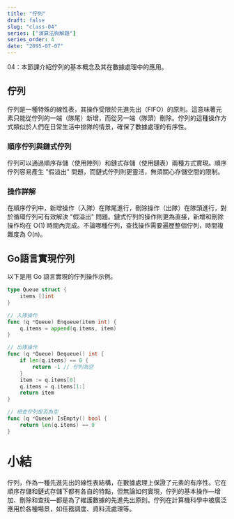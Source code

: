```yaml
---
title: "佇列"
draft: false
slug: "class-04"
series: ["演算法與解題"]
series_order: 4
date: "2095-07-07"
---
```

04：本節課介紹佇列的基本概念及其在數據處理中的應用。

## 佇列
佇列是一種特殊的線性表，其操作受限於先進先出（FIFO）的原則。這意味著元素只能從佇列的一端（隊尾）新增，而從另一端（隊頭）刪除。佇列的這種操作方式類似於人們在日常生活中排隊的情景，確保了數據處理的有序性。


### 順序佇列與鏈式佇列
佇列可以通過順序存儲（使用陣列）和鏈式存儲（使用鏈表）兩種方式實現。順序佇列容易產生 "假溢出" 問題，而鏈式佇列則更靈活，無須關心存儲空間的限制。

### 操作詳解
在順序佇列中，新增操作（入隊）在隊尾進行，刪除操作（出隊）在隊頭進行，對於循環佇列可有效解決 "假溢出" 問題。鏈式佇列的操作則更為直接，新增和刪除操作均在 O(1) 時間內完成。不論哪種佇列，查找操作需要遍歷整個佇列，時間複雜度為 O(n)。

## Go語言實現佇列
以下是用 Go 語言實現的佇列操作示例。

```go
type Queue struct {
    items []int
}

// 入隊操作
func (q *Queue) Enqueue(item int) {
    q.items = append(q.items, item)
}

// 出隊操作
func (q *Queue) Dequeue() int {
    if len(q.items) == 0 {
        return -1 // 佇列為空
    }
    item := q.items[0]
    q.items = q.items[1:]
    return item
}

// 檢查佇列是否為空
func (q *Queue) IsEmpty() bool {
    return len(q.items) == 0
}
```

# 小結
佇列，作為一種先進先出的線性表結構，在數據處理上保證了元素的有序性。它在順序存儲和鏈式存儲下都有各自的特點，但無論如何實現，佇列的基本操作—增加、刪除和查找—都是為了維護數據的先進先出原則。佇列在計算機科學中被廣泛應用於各種場景，如任務調度、資料流處理等。